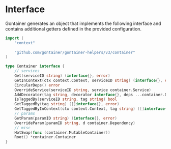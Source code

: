 # Interface

Gontainer generates an object that implements the following interface
and contains additional getters defined in the provided configuration.

```go
import (
    "context"
	
    "github.com/gontainer/gontainer-helpers/v3/container"
)

type Container interface {
    // services
    Get(serviceID string) (interface{}, error)
    GetInContext(ctx context.Context, serviceID string) (interface{}, error)
    CircularDeps() error
    OverrideService(serviceID string, service container.Service)
    AddDecorator(tag string, decorator interface{}, deps ...container.Dependency)
    IsTaggedBy(serviceID string, tag string) bool
    GetTaggedBy(tag string) ([]interface{}, error)
    GetTaggedByInContext(ctx context.Context, tag string) ([]interface{}, error)
    // params
    GetParam(paramID string) (interface{}, error)
    OverrideParam(paramID string, d container.Dependency)
    // misc
    HotSwap(func (container.MutableContainer))
    Root() *container.Container
}
```
